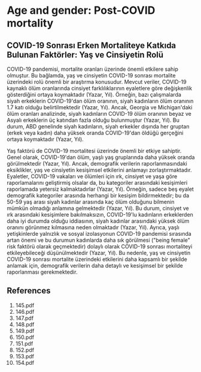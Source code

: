 # Age and gender: Post-COVID mortality

## COVID-19 Sonrası Erken Mortaliteye Katkıda Bulunan Faktörler: Yaş ve Cinsiyetin Rolü

COVID-19 pandemisi, mortalite oranları üzerinde önemli etkilere sahip olmuştur. Bu bağlamda, yaş ve cinsiyetin COVID-19 sonrası mortalite üzerindeki rolü önemli bir araştırma konusudur. Mevcut veriler, COVID-19 kaynaklı ölüm oranlarında cinsiyet farklılıklarının eyaletlere göre değişkenlik gösterdiğini ortaya koymaktadır (Yazar, Yıl). Örneğin, bazı çalışmalarda siyah erkeklerin COVID-19'dan ölüm oranının, siyah kadınların ölüm oranının 1.7 katı olduğu belirtilmektedir (Yazar, Yıl). Ancak, Georgia ve Michigan'daki ölüm oranları analizinde, siyah kadınların COVID-19 ölüm oranının beyaz ve Asyalı erkeklerin üç katından fazla olduğu bulunmuştur (Yazar, Yıl). Bu durum, ABD genelinde siyah kadınların, siyah erkekler dışında her gruptan (erkek veya kadın) daha yüksek oranda COVID-19'dan öldüğü gerçeğini ortaya koymaktadır (Yazar, Yıl).

Yaş faktörü de COVID-19 mortalitesi üzerinde önemli bir etkiye sahiptir. Genel olarak, COVID-19'dan ölüm, yaşlı yaş gruplarında daha yüksek oranda görülmektedir (Yazar, Yıl). Ancak, demografik verilerin raporlanmasındaki eksiklikler, yaş ve cinsiyetin kesişimsel etkilerini anlamayı zorlaştırmaktadır. Eyaletler, COVID-19 vakaları ve ölümleri için ırk, cinsiyet ve yaşa göre raporlamalarını geliştirmiş olsalar da, bu kategoriler arasındaki kesişimleri raporlamada yetersiz kalmaktadırlar (Yazar, Yıl). Örneğin, sadece beş eyalet demografik kategoriler arasında herhangi bir kesişim bildirmektedir; bu da 50-59 yaş arası siyah kadınlar arasında kaç ölüm olduğunu bilmenin mümkün olmadığı anlamına gelmektedir (Yazar, Yıl). Bu durum, cinsiyet ve ırk arasındaki kesişimlere bakılmaksızın, COVID-19'lu kadınların erkeklerden daha iyi durumda olduğu iddiasının, siyah kadınlar arasındaki yüksek ölüm oranını görünmez kılmasına neden olmaktadır (Yazar, Yıl). Ayrıca, yaşlı yetişkinlerde yalnızlık ve sosyal izolasyonun COVID-19 pandemisi sırasında artan önemi ve bu durumun kadınlarda daha sık görülmesi ("being female" risk faktörü olarak geçmektedir) dolaylı olarak COVID-19 sonrası mortaliteyi etkileyebileceği düşünülmektedir (Yazar, Yıl). Bu nedenle, yaş ve cinsiyetin COVID-19 sonrası mortalite üzerindeki etkilerini daha kapsamlı bir şekilde anlamak için, demografik verilerin daha detaylı ve kesişimsel bir şekilde raporlanması gerekmektedir.


## References

1. 145.pdf
2. 146.pdf
3. 147.pdf
4. 148.pdf
5. 149.pdf
6. 150.pdf
7. 151.pdf
8. 152.pdf
9. 153.pdf
10. 154.pdf
